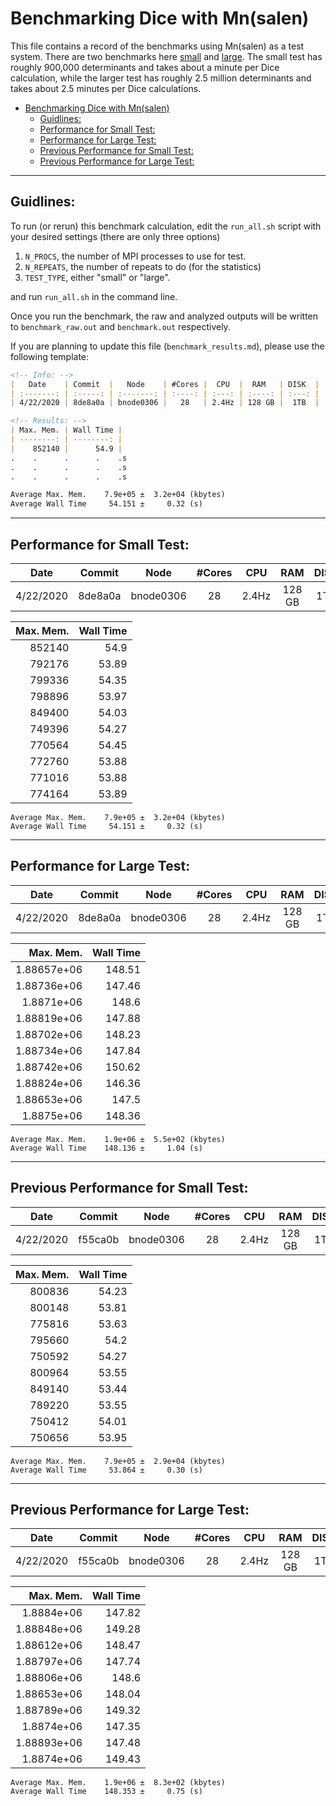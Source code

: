 # Benchmarking Dice with Mn(salen)

This file contains a record of the benchmarks using Mn(salen) as a test system. There are two benchmarks here [small](#performance-for-small-test) and [large](#performance-for-large-test). The small test has roughly 900,000 determinants and takes about a minute per Dice calculation, while the larger test has roughly 2.5 million determinants and takes about 2.5 minutes per Dice calculations. 


- [Benchmarking Dice with Mn(salen)](#benchmarking-dice-with-mnsalen)
  - [Guidlines:](#guidlines)
  - [Performance for Small Test:](#performance-for-small-test)
  - [Performance for Large Test:](#performance-for-large-test)
  - [Previous Performance for Small Test:](#previous-performance-for-small-test)
  - [Previous Performance for Large Test:](#previous-performance-for-large-test)

---
## Guidlines:

To run (or rerun) this benchmark calculation, edit the `run_all.sh` script with your desired settings (there are only three options)
1. `N_PROCS`, the number of MPI processes to use for test.
2. `N_REPEATS`, the number of repeats to do (for the statistics)
3. `TEST_TYPE`, either "small" or "large".

and run `run_all.sh` in the command line.

Once you run the benchmark, the raw and analyzed outputs will be written to `benchmark_raw.out` and `benchmark.out` respectively.

If you are planning to update this file (`benchmark_results.md`), please use the following template:

```markdown
<!-- Info: -->
|   Date    | Commit  |   Node    | #Cores |  CPU  |  RAM   | DISK  |
| :-------: | :-----: | :-------: | :----: | :---: | :----: | :---: |
| 4/22/2020 | 8de8a0a | bnode0306 |   28   | 2.4Hz | 128 GB |  1TB  |

<!-- Results: -->
| Max. Mem. | Wall Time |
| --------: | --------: |
|    852140 |      54.9 |
.    .      .      .    .s
.    .      .      .    .s
.    .      .      .    .s

Average Max. Mem.    7.9e+05 ±  3.2e+04 (kbytes)
Average Wall Time     54.151 ±     0.32 (s)

```

---

## Performance for Small Test:

|   Date    | Commit  |   Node    | #Cores |  CPU  |  RAM   | DISK  |
| :-------: | :-----: | :-------: | :----: | :---: | :----: | :---: |
| 4/22/2020 | 8de8a0a | bnode0306 |   28   | 2.4Hz | 128 GB |  1TB  |


| Max. Mem. | Wall Time |
| --------: | --------: |
|    852140 |      54.9 |
|    792176 |     53.89 |
|    799336 |     54.35 |
|    798896 |     53.97 |
|    849400 |     54.03 |
|    749396 |     54.27 |
|    770564 |     54.45 |
|    772760 |     53.88 |
|    771016 |     53.88 |
|    774164 |     53.89 |

```
Average Max. Mem.    7.9e+05 ±  3.2e+04 (kbytes)
Average Wall Time     54.151 ±     0.32 (s)
```

---
## Performance for Large Test:
|   Date    | Commit  |   Node    | #Cores |  CPU  |  RAM   | DISK  |
| :-------: | :-----: | :-------: | :----: | :---: | :----: | :---: |
| 4/22/2020 | 8de8a0a | bnode0306 |   28   | 2.4Hz | 128 GB |  1TB  |

|   Max. Mem. | Wall Time |
| ----------: | --------: |
| 1.88657e+06 |    148.51 |
| 1.88736e+06 |    147.46 |
|  1.8871e+06 |     148.6 |
| 1.88819e+06 |    147.88 |
| 1.88702e+06 |    148.23 |
| 1.88734e+06 |    147.84 |
| 1.88742e+06 |    150.62 |
| 1.88824e+06 |    146.36 |
| 1.88653e+06 |     147.5 |
|  1.8875e+06 |    148.36 |

```
Average Max. Mem.    1.9e+06 ±  5.5e+02 (kbytes)
Average Wall Time    148.136 ±     1.04 (s)
```

---
## Previous Performance for Small Test:
|   Date    | Commit  |   Node    | #Cores |  CPU  |  RAM   | DISK  |
| :-------: | :-----: | :-------: | :----: | :---: | :----: | :---: |
| 4/22/2020 | f55ca0b | bnode0306 |   28   | 2.4Hz | 128 GB |  1TB  |

| Max. Mem. | Wall Time |
| --------: | --------: |
|    800836 |     54.23 |
|    800148 |     53.81 |
|    775816 |     53.63 |
|    795660 |      54.2 |
|    750592 |     54.27 |
|    800964 |     53.55 |
|    849140 |     53.44 |
|    789220 |     53.55 |
|    750412 |     54.01 |
|    750656 |     53.95 |

```
Average Max. Mem.    7.9e+05 ±  2.9e+04 (kbytes)
Average Wall Time     53.864 ±     0.30 (s)
```

---
## Previous Performance for Large Test:
|   Date    | Commit  |   Node    | #Cores |  CPU  |  RAM   | DISK  |
| :-------: | :-----: | :-------: | :----: | :---: | :----: | :---: |
| 4/22/2020 | f55ca0b | bnode0306 |   28   | 2.4Hz | 128 GB |  1TB  |

|   Max. Mem. | Wall Time |
| ----------: | --------: |
|  1.8884e+06 |    147.82 |
| 1.88848e+06 |    149.28 |
| 1.88612e+06 |    148.47 |
| 1.88797e+06 |    147.74 |
| 1.88806e+06 |     148.6 |
| 1.88653e+06 |    148.04 |
| 1.88789e+06 |    149.32 |
|  1.8874e+06 |    147.35 |
| 1.88893e+06 |    147.48 |
|  1.8874e+06 |    149.43 |

```
Average Max. Mem.    1.9e+06 ±  8.3e+02 (kbytes)
Average Wall Time    148.353 ±     0.75 (s)
```
